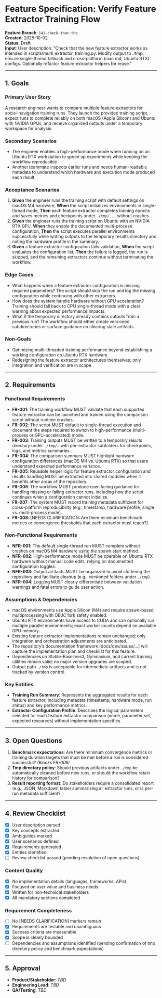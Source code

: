 # Feature Specification: Verify Feature Extractor Training Flow

**Feature Branch**: `141-check-that-the`  
**Created**: 2025-10-02  
**Status**: Draft  
**Input**: User description: "Check that the new feature extractor works as intended in scripts/multi_extractor_training.py. Modify output to ./tmp, ensure single-thread fallback and cross-platform (mac m4, Ubuntu RTX) configs. Optionally refactor feature extractor helpers for reuse."

---

## 1. Goals

### Primary User Story
A research engineer wants to compare multiple feature extractors for social-navigation training runs. They launch the provided training script, expect runs to complete reliably on both macOS (Apple Silicon) and Ubuntu with NVIDIA GPUs, and receive organized outputs under a temporary workspace for analysis.

### Secondary Scenarios
- The engineer enables a high-performance mode when running on an Ubuntu RTX workstation to speed up experiments while keeping the workflow reproducible.
- Another teammate inspects earlier runs and needs human-readable metadata to understand which hardware and execution mode produced each result.

### Acceptance Scenarios
1. **Given** the engineer runs the training script with default settings on macOS M4 hardware, **When** the script initializes environments in single-thread mode, **Then** each feature extractor completes training epochs and saves metrics and checkpoints under `./tmp/...` without crashes.
2. **Given** the engineer runs the training script on Ubuntu with an NVIDIA RTX GPU, **When** they enable the documented multi-process configuration, **Then** the script executes parallel environments successfully while writing outputs to the temporary results directory and noting the hardware profile in the summary.
3. **Given** a feature extractor configuration fails validation, **When** the script evaluates the configuration list, **Then** the failure is logged, the run is skipped, and the remaining extractors continue without terminating the workflow.

### Edge Cases
- What happens when a feature extractor configuration is missing required parameters? The script should skip the run and log the missing configuration while continuing with other extractors.
- How does the system handle hardware without GPU acceleration? Training should fall back to CPU single-thread mode with a clear warning about expected performance impacts.
- What if the temporary directory already contains outputs from a previous run? The workflow should either create versioned subdirectories or surface guidance on clearing stale artifacts.

### Non-Goals
- Optimizing multi-threaded training performance beyond establishing a working configuration on Ubuntu RTX hardware.
- Redesigning the feature extractor architectures themselves; only integration and verification are in scope.

---

## 2. Requirements

### Functional Requirements
- **FR-001**: The training workflow MUST validate that each supported feature extractor can be launched and trained using the comparison script without runtime crashes.
- **FR-002**: The script MUST default to single-thread execution and document the steps required to switch to high-performance (multi-process or GPU-accelerated) mode.
- **FR-003**: Training outputs MUST be written to a temporary results directory under `./tmp/…` with per-extractor subfolders for checkpoints, logs, and metrics summaries.
- **FR-004**: The comparison summary MUST highlight hardware configuration differences (macOS M4 vs. Ubuntu RTX) so that users understand expected performance variance.
- **FR-005**: Reusable helper logic for feature extractor configuration and results handling MUST be extracted into shared modules when it benefits other areas of the repository.
- **FR-006**: The workflow MUST produce user-facing guidance for handling missing or failing extractor runs, including how the script continues when a configuration cannot initialize.
- **FR-007**: The system MUST record training metadata sufficient for cross-platform reproducibility (e.g., timestamp, hardware profile, single vs. multi-process mode).
- **FR-008**: [NEEDS CLARIFICATION: Are there minimum benchmark metrics or convergence thresholds that each extractor must reach?]

### Non-Functional Requirements
- **NFR-001**: The default single-thread run MUST complete without crashes on macOS M4 hardware using the spawn start method.
- **NFR-002**: High-performance mode MUST be operable on Ubuntu RTX hardware without manual code edits, relying on documented configuration toggles.
- **NFR-003**: Output artifacts MUST be organized to avoid cluttering the repository and facilitate cleanup (e.g., versioned folders under `./tmp`).
- **NFR-004**: Logging MUST clearly differentiate between validation warnings and fatal errors to guide user action.

### Assumptions & Dependencies
- macOS environments use Apple Silicon (M4) and require spawn-based multiprocessing with OBJC fork safety enabled.
- Ubuntu RTX environments have access to CUDA and can optionally run multiple parallel environments; exact worker counts depend on available GPU memory.
- Existing feature extractor implementations remain unchanged; only integration and orchestration adjustments are anticipated.
- The repository’s documentation framework (docs/dev/issues/…) will capture the implementation plan and checklist for this feature.
- Dependencies on Stable-Baselines3, Gymnasium, and current training utilities remain valid; no major version upgrades are scoped.
- Output path `./tmp` is acceptable for intermediate artifacts and is not tracked by version control.

### Key Entities
- **Training Run Summary**: Represents the aggregated results for each feature extractor, including metadata (timestamp, hardware mode, run status) and key performance metrics.
- **Extractor Configuration Profile**: Describes the logical parameters selected for each feature extractor comparison (name, parameter set, expected resources) without implementation specifics.

---

## 3. Open Questions
1. **Benchmark expectations**: Are there minimum convergence metrics or training duration targets that must be met before a run is considered successful? *(Blocks FR-008)*
2. **Tmp directory policy**: Should previous artifacts under `./tmp` be automatically cleaned before new runs, or should the workflow retain history for comparison?
3. **Result reporting format**: Do stakeholders require a consolidated report (e.g., JSON, Markdown table) summarizing all extractor runs, or is per-run metadata sufficient?

---

## 4. Review Checklist
- [x] User description parsed
- [x] Key concepts extracted
- [x] Ambiguities marked
- [x] User scenarios defined
- [x] Requirements generated
- [x] Entities identified
- [ ] Review checklist passed (pending resolution of open questions)

### Content Quality
- [x] No implementation details (languages, frameworks, APIs)
- [x] Focused on user value and business needs
- [x] Written for non-technical stakeholders
- [x] All mandatory sections completed

### Requirement Completeness
- [ ] No [NEEDS CLARIFICATION] markers remain
- [x] Requirements are testable and unambiguous
- [x] Success criteria are measurable
- [x] Scope is clearly bounded
- [ ] Dependencies and assumptions identified (pending confirmation of tmp directory policy and benchmark expectations)

---

## 5. Approval
- **Product/Stakeholder**: _TBD_
- **Engineering Lead**: _TBD_
- **QA/Testing**: _TBD_
